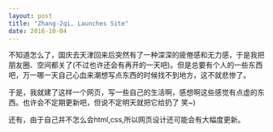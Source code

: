 ```yaml
---
layout: post
title: "Zhang-2qi, Launches Site"
date: 2016-10-04
---
```


不知道怎么了，国庆去天津回来后突然有了一种深深的疲倦感和无力感，于是我把朋友圈、空间都关了(不过也许还会有再开的一天吧)。但是总要有个人的一些东西吧，万一哪一天自己心血来潮想写点东西的时候找不到地方，这不就悲惨了。

于是，我就建了这样一个网页，写一些自己的生活啊，感想啊这些感觉有点虚的东西。也许会不定期更新吧，但说不定明天就把它给扔了 笑~)

还有，由于自己并不怎么会html,css,所以网页设计还可能会有大幅度更新。
